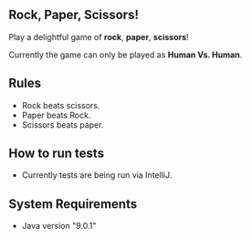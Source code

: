Rock, Paper, Scissors!
----------------------

Play a delightful game of **rock**, **paper**, **scissors**!

Currently the game can only be played as **Human Vs. Human**.

Rules
-----

- Rock beats scissors.
- Paper beats Rock.
- Scissors beats paper.

How to run tests
-----------------

- Currently tests are being run via IntelliJ.


System Requirements
-------------------

- Java version "9.0.1"
